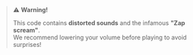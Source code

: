 > ⚠️ **Warning!**
>
> This code contains **distorted sounds** and the infamous **"Zap scream"**.  
> We recommend lowering your volume before playing to avoid surprises!
